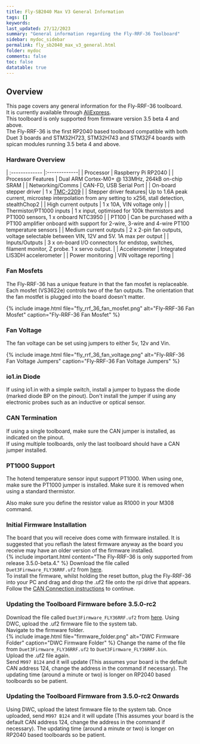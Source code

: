 ```yaml
---
title: Fly-SB2040 Max V3 General Information
tags: []
keywords: 
last_updated: 27/12/2023
summary: "General information regarding the Fly-RRF-36 Toolboard"
sidebar: mydoc_sidebar
permalink: fly_sb2040_max_v3_general.html
folder: mydoc
comments: false
toc: false
datatable: true
---
```


## Overview

This page covers any general information for the Fly-RRF-36 toolboard.  
It is currently available through [AliExpress](https://s.click.aliexpress.com/e/_DDCIc4t).  
This toolboard is only supported from firmware version 3.5 beta 4 and above.  
The Fly-RRF-36 is the first RP2040 based toolboard compatible with both Duet 3 boards and STM32H723, STM32H743 and STM32F4 boards with spican modules running 3.5 beta 4 and above.  

### Hardware Overview

<div class="datatable-begin"></div>

| :------------- |:-------------|
| Processor | Raspberry Pi RP2040 |
| Processor Features | Dual ARM Cortex-M0+ @ 133MHz, 264kB on-chip SRAM |
| Networking/Comms | CAN-FD, USB Serial Port |
| On-board stepper driver | 1 x [TMC-2209](https://www.trinamic.com/products/integrated-circuits/details/tmc2209-la/) |
| Stepper driver features| Up to 1.6A peak current, microstep interpolation from any setting to x256, stall detection, stealthChop2 |
| High current outputs | 1 x 10A, VIN voltage only |
| Thermistor/PT1000 inputs | 1 x input, optimised for 100k thermistors and PT1000 sensors, 1 x onboard NTC3950 |
| PT100 | Can be purchased with a PT100 amplifier onboard with support for 2-wire, 3-wire and 4-wire PT100 temperature sensors |
| Medium current outputs | 2 x 2-pin fan outputs, voltage selectable between VIN, 12V and 5V. 1A max per output |
| Inputs/Outputs | 3 x on-board I/O connectors for endstop, switches, filament monitor, Z probe. 1 x servo output. |
| Accelerometer | Integrated LIS3DH accelerometer |
| Power monitoring | VIN voltage reporting |

<div class="datatable-end"></div>

### Fan Mosfets

The Fly-RRF-36 has a unique feature in that the fan mosfet is replaceable.
Each mosfet (VS3622e) controls two of the fan outputs.
The orientation that the fan mostfet is plugged into the board doesn't matter.

{% include image.html file="fly_rrf_36_fan_mosfet.png" alt="Fly-RRF-36 Fan Mosfet" caption="Fly-RRF-36 Fan Mosfet" %}

### Fan Voltage

The fan voltage can be set using jumpers to either 5v, 12v and Vin.  

{% include image.html file="fly_rrf_36_fan_voltage.png" alt="Fly-RRF-36 Fan Voltage Jumpers" caption="Fly-RRF-36 Fan Voltage Jumpers" %}  

### io1.in Diode

If using io1.in with a simple switch, install a jumper to bypass the diode (marked diode BP on the pinout). Don't install the jumper if using any electronic probes such as an inductive or optical sensor.  

### CAN Termination

If using a single toolboard, make sure the CAN jumper is installed, as indicated on the pinout.  
If using multiple toolboards, only the last toolboard should have a CAN jumper installed.

### PT1000 Support

The hotend temperature sensor input support PT1000. When using one, make sure the PT1000 jumper is installed. Make sure it is removed when using a standard thermistor.  

Also make sure you define the resistor value as R1000 in your M308 command.

### Initial Firmware Installation

The board that you will receive does come with firmware installed. It is suggested that you reflash the latest firmware anyway as the board you receive may have an older version of the firmware installed.  
{% include important.html content="The Fly-RRF-36 is only supported from release 3.5.0-beta.4." %}
Download the file called `Duet3Firmware_FLY36RRF.uf2` from [here](https://github.com/gloomyandy/RepRapFirmware/releases).  
To install the firmware, whilst holding the reset button, plug the Fly-RRF-36 into your PC and drag and drop the .uf2 file onto the rpi drive that appears.
Follow the [CAN Connection instructions](fly_rrf_36_can_connection.html) to continue.  

### Updating the Toolboard Firmware before 3.5.0-rc2

Download the file called `Duet3Firmware_FLY36RRF.uf2` from [here](https://github.com/gloomyandy/RepRapFirmware/releases). 
Using DWC, upload the .uf2 firmware file to the system tab.  
Navigate to the firmware folder.  
{% include image.html file="firmware_folder.png" alt="DWC Firmware Folder" caption="DWC Firmware Folder" %}
Change the name of the file from `Duet3Firmware_FLY36RRF.uf2` to `Duet3Firmware_FLY36RRF.bin`.  
Upload the .uf2 file again.  
Send `M997 B124` and it will update (This assumes your board is the default CAN address 124, change the address in the command if necessary). The updating time (around a minute or two) is longer on RP2040 based toolboards so be patient.  

### Updating the Toolboard Firmware from 3.5.0-rc2 Onwards

Using DWC, upload the latest firmware file to the system tab. Once uploaded, send `M997 B124` and it will update (This assumes your board is the default CAN address 124, change the address in the command if necessary). The updating time (around a minute or two) is longer on RP2040 based toolboards so be patient.  

